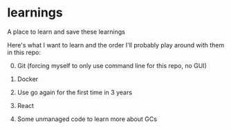 # learnings
A place to learn and save these learnings

Here's what I want to learn and the order I'll probably play around with them in this repo:

0. Git (forcing myself to only use command line for this repo, no GUI)

1. Docker

2. Use go again for the first time in 3 years

3. React

4. Some unmanaged code to learn more about GCs
